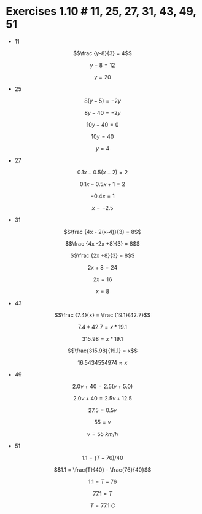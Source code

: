 # Exercises 1.10 # 11, 25, 27, 31, 43, 49, 51

* 11

$$\frac {y-8}{3} = 4$$

$$y-8 = 12$$

$$y = 20$$

* 25

$$8(y-5) = -2y$$

$$8y-40 = -2y$$

$$10y-40 = 0$$

$$10y = 40$$

$$y = 4$$


* 27

$$0.1x - 0.5(x-2) = 2$$

$$0.1x -0.5x +1 = 2$$

$$-0.4x = 1$$

$$x = -2.5$$

* 31

$$\frac {4x - 2(x-4)}{3} = 8$$

$$\frac {4x -2x +8}{3} = 8$$

$$\frac {2x +8}{3} = 8$$

$$2x +8 = 24$$

$$2x = 16$$

$$x = 8$$

* 43

$$\frac {7.4}{x} = \frac {19.1}{42.7}$$

$$7.4 * 42.7 = x * 19.1$$

$$315.98 = x * 19.1$$

$$\frac{315.98}{19.1} = x$$

$$16.5434554974 \approx x$$

* 49

$$2.0v + 40 = 2.5(v + 5.0)$$

$$2.0v + 40 = 2.5v + 12.5$$

$$27.5 = 0.5v$$

$$55 = v$$

$$v = 55\ km/h$$

* 51

$$1.1 = (T - 76)/40$$

$$1.1 = \frac{T}{40} - \frac{76}{40}$$

$$1.1 = T - 76$$

$$77.1 = T$$

$$T = 77.1\ C$$
